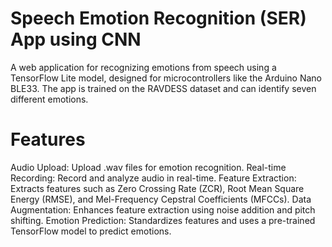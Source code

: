 # Speech Emotion Recognition (SER) App using CNN
A web application for recognizing emotions from speech using a TensorFlow Lite model, designed for microcontrollers like the Arduino Nano BLE33. The app is trained on the RAVDESS dataset and can identify seven different emotions.
# Features
Audio Upload: Upload .wav files for emotion recognition.
Real-time Recording: Record and analyze audio in real-time.
Feature Extraction: Extracts features such as Zero Crossing Rate (ZCR), Root Mean Square Energy (RMSE), and Mel-Frequency Cepstral Coefficients (MFCCs).
Data Augmentation: Enhances feature extraction using noise addition and pitch shifting.
Emotion Prediction: Standardizes features and uses a pre-trained TensorFlow model to predict emotions.

